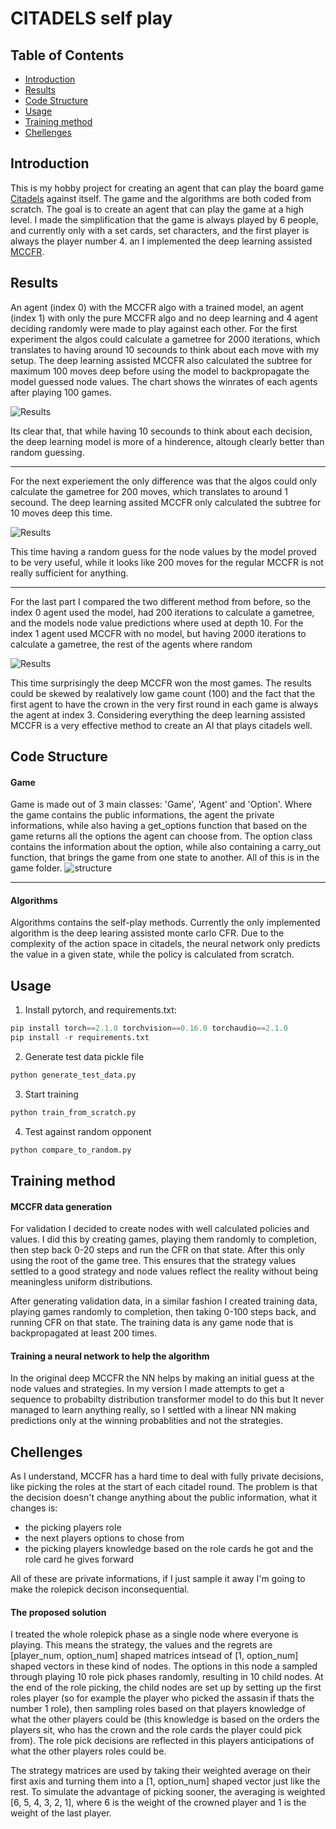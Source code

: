 # CITADELS self play

## Table of Contents

- [Introduction](#introduction)
- [Results](#results)
- [Code Structure](#structure)
- [Usage](#usage)
- [Training method](#training)
- [Chellenges](#chellenges)


## Introduction <a name = "introduction"></a>
This is my hobby project for creating an agent that can play the board game [Citadels](https://www.ultraboardgames.com/citadels/deluxe.php) against itself. The game and the algorithms are both coded from scratch. The goal is to create an agent that can play the game at a high level. I made the simplification that the game is always played by 6 people, and currently only with a set cards, set characters, and the first player is always the player number 4. an I implemented the deep learning assisted [MCCFR](https://arxiv.org/pdf/1811.00164.pdf).



## Results <a name = "results"></a>

An agent (index 0) with the MCCFR algo with a trained model, an agent (index 1) with only the pure MCCFR algo and no deep learning and 4 agent deciding randomly were made to play against each other. For the first experiment the algos could calculate a gametree for 2000 iterations, which translates to having around 10 secounds to think about each move with my setup. The deep learning assisted MCCFR also calculated the subtree for maximum 100 moves deep before using the model to backpropagate the model guessed node values.  The chart shows the winrates of each agents after playing 100 games.

![Results](images/2000_step_chart.png)

Its clear that, that while having 10 secounds to think about each decision, the deep learning model is more of a hinderence, altough clearly better than random guessing.

---

For the next experiement the only difference was that the algos could only calculate the gametree for 200 moves, which translates to around 1 secound. The deep learning assited MCCFR only calculated the subtree for 10 moves deep this time.

![Results](images/200_step_chart.png)

This time having a random guess for the node values by the model proved to be very useful, while it looks like 200 moves for the regular MCCFR is not really sufficient for anything.

---

For the last part I compared the two different method from before, so the index 0 agent used the model, had 200 iterations to calculate a gametree, and the models node value predictions where used at depth 10. For the index 1 agent used MCCFR with no model, but having 2000 iterations to calculate a gametree, the rest of the agents where random

![Results](images/200_vs_2000_step.png)

This time surprisingly the deep MCCFR won the most games. The results could be skewed by realatively low game count (100) and the fact that the first agent to have the crown in the very first round in each game is always the agent at index 3. Considering everything the deep learning assisted MCCFR is a very effective method to create an AI that plays citadels well.

## Code Structure <a name = "structure"></a>
#### Game
Game is made out of 3 main classes: 'Game', 'Agent' and 'Option'. Where the game contains the public informations, the agent the private informations, while also having a get_options function that based on the game returns all the options the agent can choose from. The option class contains the information about the option, while also containing a carry_out function, that brings the game from one state to another. All of this is in the game folder.
![structure](images/struct.png)

---
#### Algorithms
Algorithms contains the self-play methods. Currently the only implemented algorithm is the deep learing assisted monte carlo CFR. Due to the complexity of the action space in citadels, the neural network only predicts the value in a given state, while the policy is calculated from scratch.

## Usage <a name = "usage"></a>
1. Install pytorch, and requirements.txt:
```python
pip install torch==2.1.0 torchvision==0.16.0 torchaudio==2.1.0
pip install -r requirements.txt
```
2. Generate test data pickle file
```python
python generate_test_data.py
```
3. Start training
```python
python train_from_scratch.py
```
4. Test against random opponent
```python
python compare_to_random.py 
```


## Training method <a name = "training"></a>

#### MCCFR data generation
For validation I decided to create nodes with well calculated policies and values. I did this by creating games, playing them randomly to completion, then step back 0-20 steps and run the CFR on that state. After this only using the root of the game tree. This ensures that the strategy values settled to a good strategy and node values reflect the reality without being meaningless uniform distributions.

After generating validation data, in a similar fashion I created training data, playing games randomly to completion, then taking 0-100 steps back, and running CFR on that state. The training data is any game node that is backpropagated at least 200 times.

#### Training a neural network to help the algorithm
In the original deep MCCFR the NN helps by making an initial guess at the node values and strategies. In my version I made attempts to get a sequence to probabilty distribution transformer model to do this but It never managed to learn anything really, so I settled with a linear NN making predictions only at the winning probablities and not the strategies.


## Chellenges <a name = "chellenges"></a>
As I understand, MCCFR has a hard time to deal with fully private decisions, like picking the roles at the start of each citadel round. The problem is that the decision doesn't change anything about the public information, what it changes is:
- the picking players role
- the next players options to chose from
- the picking players knowledge based on the role cards he got and the role card he gives forward

All of these are private informations, if I just sample it away I'm going to make the rolepick decison inconsequential.


#### The proposed solution
I treated the whole rolepick phase as a single node where everyone is playing. This means the strategy, the values and the regrets are [player_num, option_num] shaped matrices intsead of [1, option_num] shaped vectors in these kind of nodes. The options in this node a sampled through playing 10 role pick phases randomly, resulting in 10 child nodes. At the end of the role picking, the child nodes are set up by setting up the first roles player (so for example the player who picked the assasin if thats the number 1 role), then sampling roles based on that players knowledge of what the other players could be (this knowledge is based on the orders the players sit, who has the crown and the role cards the player could pick from). The role pick decisions are reflected in this players anticipations of what the other players roles could be.


The strategy matrices are used by taking their weighted average on their first axis and turning them into a [1, option_num] shaped vector just like the rest. To simulate the advantage of picking sooner, the averaging is weighted [6, 5, 4, 3, 2, 1], where 6 is the weight of the crowned player and 1 is the weight of the last player.



